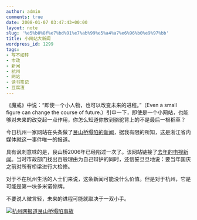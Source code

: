 ```yaml
---
author: admin
comments: true
date: 2008-01-07 03:47:43+00:00
layout: note
slug: '%e5%b0%8f%e7%bd%91%e7%ab%99%e5%a4%a7%e6%96%b0%e9%97%bb'
title: 小网站大新闻
wordpress_id: 1299
tags:
- 写不如转
- 市政
- 新闻
- 杭州
- 网站
- 读书笔记
- 豆腐渣
---
```


《魔戒》中说：“即使一个小人物，也可以改变未来的进程。”（Even a small figure can change the course of future.）引申一下，即使是一个小网站，也能够对未来的改变起一点作用，你怎么知道你放到骆驼背上的不是最后一根稻草？

今日杭州一家网站在头条做了[艮山桥塌陷的新闻](http://www.hangzhou.com.cn/20080102/ca1434655.htm)，据我有限的所知，这是浙江省内媒体就这一事件唯一的报道。

具有讽刺意味的是，艮山桥2006年已经陷过一次了。该网站链接了[去年的电视新闻](http://www.hangzhou.com.cn/20060801/ca1195511.htm)。当时市政部门找出百般理由为自己辩护的同时，还信誓旦旦地说：要当年国庆之前对所有桥梁进行大检修。

对于不在杭州生活的人士们来说，这条新闻可能没什么价值。但是对于杭州，它是可能是第一块多米诺骨牌。

不要说人微言轻，未来的进程可能就取决于一双小手。

[![杭州网报道艮山桥塌陷事故](http://photo15.yupoo.com/20080107/113057_697268964.jpg)](http://www.hangzhou.com.cn/20080102/ca1434655.htm)


